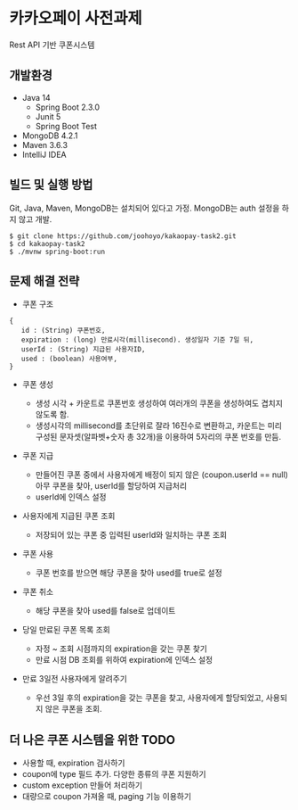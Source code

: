 # 카카오페이 사전과제

Rest API 기반 쿠폰시스템

## 개발환경

- Java 14
    - Spring Boot 2.3.0
    - Junit 5
    - Spring Boot Test
- MongoDB 4.2.1
- Maven 3.6.3
- IntelliJ IDEA

## 빌드 및 실행 방법

Git, Java, Maven, MongoDB는 설치되어 있다고 가정. MongoDB는 auth 설정을 하지 않고 개발.

```
$ git clone https://github.com/joohoyo/kakaopay-task2.git
$ cd kakaopay-task2
$ ./mvnw spring-boot:run 
```

## 문제 해결 전략

- 쿠폰 구조

```
{
   id : (String) 쿠폰번호,
   expiration : (long) 만료시각(millisecond). 생성일자 기준 7일 뒤,
   userId : (String) 지급된 사용자ID,
   used : (boolean) 사용여부,
}
```  

- 쿠폰 생성
    - 생성 시각 + 카운트로 쿠폰번호 생성하여 여러개의 쿠폰을 생성하여도 겹치지 않도록 함.
    - 생성시각의 millisecond를 초단위로 잘라 16진수로 변환하고, 카운트는 미리 구성된 문자셋(알파벳+숫자 총 32개)을 이용하여 5자리의 쿠폰 번호를 만듬.

- 쿠폰 지급
    - 만들어진 쿠폰 중에서 사용자에게 배정이 되지 않은 (coupon.userId == null) 아무 쿠폰을 찾아, userId를 할당하여 지급처리
    - userId에 인덱스 설정

- 사용자에게 지급된 쿠폰 조회
    - 저장되어 있는 쿠폰 중 입력된 userId와 일치하는 쿠폰 조회

- 쿠폰 사용
    - 쿠폰 번호를 받으면 해당 쿠폰을 찾아 used를 true로 설정

- 쿠폰 취소
    - 해당 쿠폰을 찾아 used를 false로 업데이트

- 당일 만료된 쿠폰 목록 조회
    - 자정 ~ 조회 시점까지의 expiration을 갖는 쿠폰 찾기
    - 만료 시점 DB 조회를 위하여 expiration에 인덱스 설정

- 만료 3일전 사용자에게 알려주기
    - 우선 3일 후의 expiration을 갖는 쿠폰을 찾고, 사용자에게 할당되었고, 사용되지 않은 쿠폰을 조회.


## 더 나은 쿠폰 시스템을 위한 TODO
- 사용할 때, expiration 검사하기
- coupon에 type 필드 추가. 다양한 종류의 쿠폰 지원하기
- custom exception 만들어 처리하기
- 대량으로 coupon 가져올 때, paging 기능 이용하기
